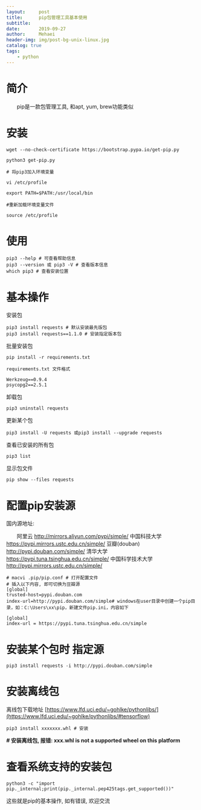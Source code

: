 ```yaml
---
layout:     post
title:      pip包管理工具基本使用
subtitle:   
date:       2019-09-27
author:     Mehaei
header-img: img/post-bg-unix-linux.jpg
catalog: true
tags:
    - python
---
```

# 简介

　　pip是一款包管理工具, 和apt, yum, brew功能类似

# 安装

```
wget --no-check-certificate https://bootstrap.pypa.io/get-pip.py

python3 get-pip.py

# 将pip3加入环境变量

vi /etc/profile

export PATH=$PATH:/usr/local/bin

#重新加载环境变量文件

source /etc/profile
```

# 使用

```
pip3 --help # 可查看帮助信息
pip3 --version 或 pip3 -V # 查看版本信息
which pip3 # 查看安装位置
```

# 基本操作

安装包

```
pip3 install requests # 默认安装最先版包
pip3 install requests==1.1.0 # 安装指定版本包
```

批量安装包

```
pip install -r requirements.txt
```

```
requirements.txt 文件格式
```

```
Werkzeug==0.9.4
psycopg2==2.5.1
```

卸载包

```
pip3 uninstall requests 
```

更新某个包

```
pip3 install -U requests 或pip3 install --upgrade requests
```

查看已安装的所有包

```
pip3 list
```

显示包文件

```
pip show --files requests
```

# 配置pip安装源

国内源地址:　　

　　阿里云  http://mirrors.aliyun.com/pypi/simple/ 中国科技大学  https://pypi.mirrors.ustc.edu.cn/simple/ 豆瓣(douban)  http://pypi.douban.com/simple/ 清华大学  https://pypi.tuna.tsinghua.edu.cn/simple/ 中国科学技术大学  http://pypi.mirrors.ustc.edu.cn/simple/

```
# macvi .pip/pip.conf # 打开配置文件
# 插入以下内容, 即可切换为豆瓣源
[global]
trusted-host=pypi.douban.com
index-url=http://pypi.douban.com/simple# windows在user目录中创建一个pip目录，如：C:\Users\xx\pip，新建文件pip.ini，内容如下
```

```
[global]
index-url = https://pypi.tuna.tsinghua.edu.cn/simple
```

# 安装某个包时 指定源

```
pip3 install requests -i http://pypi.douban.com/simple
```

# 安装离线包

离线包下载地址 [https://www.lfd.uci.edu/~gohlke/pythonlibs/](https://www.lfd.uci.edu/~gohlke/pythonlibs/#tensorflow)

```
pip3 install xxxxxxx.whl # 安装
```

**# 安装离线包, 报错: xxx.whl is not a supported wheel on this platform**

# 查看系统支持的安装包

```
python3 -c "import pip._internal;print(pip._internal.pep425tags.get_supported())"
```

这些就是pip的基本操作, 如有错误, 欢迎交流
